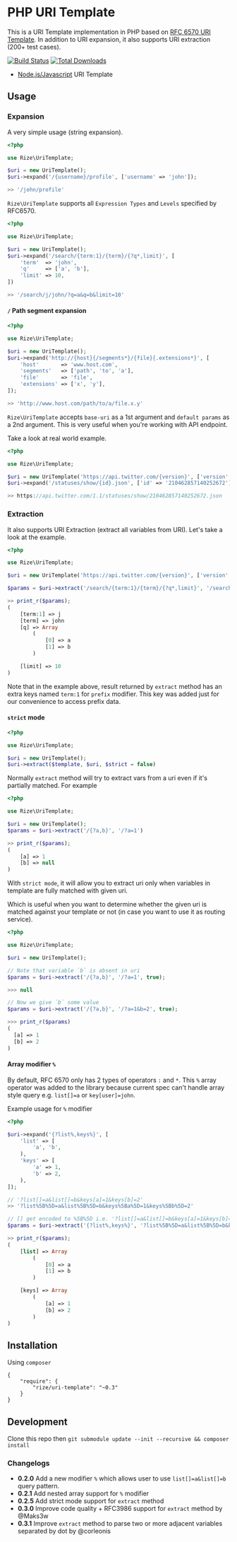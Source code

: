# PHP URI Template

This is a URI Template implementation in PHP based on [RFC 6570 URI Template](http://tools.ietf.org/html/rfc6570). In addition to URI expansion, it also supports URI extraction (200+ test cases).

[![Build Status](https://travis-ci.org/rize/UriTemplate.svg?branch=master)](https://travis-ci.org/rize/UriTemplate) [![Total Downloads](https://poser.pugx.org/rize/uri-template/downloads.png)](https://packagist.org/packages/rize/uri-template)

* [Node.js/Javascript](https://github.com/rezigned/uri-template.js) URI Template

## Usage

### Expansion

A very simple usage (string expansion).

```php
<?php

use Rize\UriTemplate;

$uri = new UriTemplate();
$uri->expand('/{username}/profile', ['username' => 'john']);

>> '/john/profile'
```

`Rize\UriTemplate` supports all `Expression Types` and `Levels` specified by RFC6570.

```php
<?php

use Rize\UriTemplate;

$uri = new UriTemplate();
$uri->expand('/search/{term:1}/{term}/{?q*,limit}', [
    'term'  => 'john',
    'q'     => ['a', 'b'],
    'limit' => 10,
])

>> '/search/j/john/?q=a&q=b&limit=10'
```

#### `/` Path segment expansion

```php
<?php

use Rize\UriTemplate;

$uri = new UriTemplate();
$uri->expand('http://{host}{/segments*}/{file}{.extensions*}', [
    'host'       => 'www.host.com',
    'segments'   => ['path', 'to', 'a'],
    'file'       => 'file',
    'extensions' => ['x', 'y'],
]);

>> 'http://www.host.com/path/to/a/file.x.y'
```

`Rize\UriTemplate` accepts `base-uri` as a 1st argument and `default params` as a 2nd argument. This is very useful when you're working with API endpoint.

Take a look at real world example.

```php
<?php

use Rize\UriTemplate;

$uri = new UriTemplate('https://api.twitter.com/{version}', ['version' => 1.1]);
$uri->expand('/statuses/show/{id}.json', ['id' => '210462857140252672']);

>> https://api.twitter.com/1.1/statuses/show/210462857140252672.json
```

### Extraction

It also supports URI Extraction (extract all variables from URI). Let's take a look at the example.

```php
<?php

use Rize\UriTemplate;

$uri = new UriTemplate('https://api.twitter.com/{version}', ['version' => 1.1]);

$params = $uri->extract('/search/{term:1}/{term}/{?q*,limit}', '/search/j/john/?q=a&q=b&limit=10');

>> print_r($params);
(
    [term:1] => j
    [term] => john
    [q] => Array
        (
            [0] => a
            [1] => b
        )

    [limit] => 10
)
```

Note that in the example above, result returned by `extract` method has an extra keys named `term:1` for `prefix` modifier. This key was added just for our convenience to access prefix data.

#### `strict` mode

```php
<?php

use Rize\UriTemplate;

$uri = new UriTemplate();
$uri->extract($template, $uri, $strict = false)
```

Normally `extract` method will try to extract vars from a uri even if it's partially matched. For example

```php
<?php

use Rize\UriTemplate;

$uri = new UriTemplate();
$params = $uri->extract('/{?a,b}', '/?a=1')

>> print_r($params);
(
    [a] => 1
    [b] => null
)
```

With `strict mode`, it will allow you to extract uri only when variables in template are fully matched with given uri.

Which is useful when you want to determine whether the given uri is matched against your template or not (in case you want to use it as routing service).

```php
<?php

use Rize\UriTemplate;

$uri = new UriTemplate();

// Note that variable `b` is absent in uri
$params = $uri->extract('/{?a,b}', '/?a=1', true);

>>> null

// Now we give `b` some value
$params = $uri->extract('/{?a,b}', '/?a=1&b=2', true);

>>> print_r($params)
(
  [a] => 1
  [b] => 2
)
```

#### Array modifier `%`

By default, RFC 6570 only has 2 types of operators `:` and `*`. This `%` array operator was added to the library because current spec can't handle array style query e.g. `list[]=a` or `key[user]=john`.

Example usage for `%` modifier

```php
<?php

$uri->expand('{?list%,keys%}', [
    'list' => [
        'a', 'b',
    ),
    'keys' => [
        'a' => 1,
        'b' => 2,
    ),
]);

// '?list[]=a&list[]=b&keys[a]=1&keys[b]=2'
>> '?list%5B%5D=a&list%5B%5D=b&keys%5Ba%5D=1&keys%5Bb%5D=2'

// [] get encoded to %5B%5D i.e. '?list[]=a&list[]=b&keys[a]=1&keys[b]=2'
$params = $uri->extract('{?list%,keys%}', '?list%5B%5D=a&list%5B%5D=b&keys%5Ba%5D=1&keys%5Bb%5D=2', )

>> print_r($params);
(
    [list] => Array
        (
            [0] => a
            [1] => b
        )

    [keys] => Array
        (
            [a] => 1
            [b] => 2
        )
)
```

## Installation

Using `composer`

```
{
    "require": {
        "rize/uri-template": "~0.3"
    }
}
```

## Development

Clone this repo then `git submodule update --init --recursive && composer install`

### Changelogs

* **0.2.0** Add a new modifier `%` which allows user to use `list[]=a&list[]=b` query pattern.
* **0.2.1** Add nested array support for `%` modifier
* **0.2.5** Add strict mode support for `extract` method
* **0.3.0** Improve code quality + RFC3986 support for `extract` method by @Maks3w
* **0.3.1** Improve `extract` method to parse two or more adjacent variables separated by dot by @corleonis
